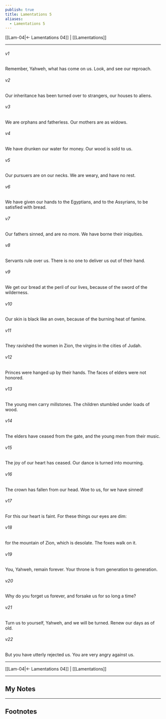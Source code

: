 ```yaml
---
publish: true
title: Lamentations 5
aliases:
  - Lamentations 5
---
```


[[Lam-04|← Lamentations 04]] | [[Lamentations]]
***



###### v1 
Remember, Yahweh, what has come on us. Look, and see our reproach. 

###### v2 
Our inheritance has been turned over to strangers, our houses to aliens. 

###### v3 
We are orphans and fatherless. Our mothers are as widows. 

###### v4 
We have drunken our water for money. Our wood is sold to us. 

###### v5 
Our pursuers are on our necks. We are weary, and have no rest. 

###### v6 
We have given our hands to the Egyptians, and to the Assyrians, to be satisfied with bread. 

###### v7 
Our fathers sinned, and are no more. We have borne their iniquities. 

###### v8 
Servants rule over us. There is no one to deliver us out of their hand. 

###### v9 
We get our bread at the peril of our lives, because of the sword of the wilderness. 

###### v10 
Our skin is black like an oven, because of the burning heat of famine. 

###### v11 
They ravished the women in Zion, the virgins in the cities of Judah. 

###### v12 
Princes were hanged up by their hands. The faces of elders were not honored. 

###### v13 
The young men carry millstones. The children stumbled under loads of wood. 

###### v14 
The elders have ceased from the gate, and the young men from their music. 

###### v15 
The joy of our heart has ceased. Our dance is turned into mourning. 

###### v16 
The crown has fallen from our head. Woe to us, for we have sinned! 

###### v17 
For this our heart is faint. For these things our eyes are dim: 

###### v18 
for the mountain of Zion, which is desolate. The foxes walk on it. 

###### v19 
You, Yahweh, remain forever. Your throne is from generation to generation. 

###### v20 
Why do you forget us forever, and forsake us for so long a time? 

###### v21 
Turn us to yourself, Yahweh, and we will be turned. Renew our days as of old. 

###### v22 
But you have utterly rejected us. You are very angry against us.

***
[[Lam-04|← Lamentations 04]] | [[Lamentations]]

---
## My Notes

---
## Footnotes
